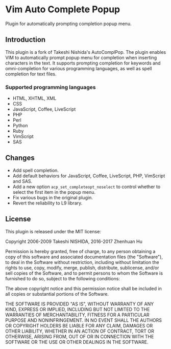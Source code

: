 # Vim Auto Complete Popup

Plugin for automatically prompting completion popup menu.

## Introduction

This plugin is a fork of Takeshi Nishida's AutoComplPop. The plugin enables
VIM to automatically prompt popup menu for completion when inserting
characters in the text. It supports prompting completion for keywords and
omni-completion for various programming languages, as well as spell completion
for text files.

### Supported programming languages

* HTML, XHTML, XML
* CSS
* JavaScript, Coffee, LiveScript
* PHP
* Perl
* Python
* Ruby
* VimScript
* SAS

## Changes

* Add spell completion.
* Add default behaviors for JavaScript, Coffee, LiveScript, PHP, VimScript
  and SAS.
* Add a new option `acp_set_completeopt_noselect` to control whether to
  select the first item in the popup menu.
* Fix various bugs in the original plugin.
* Revert the reliability to L9 library.

## License

This plugin is released under the MIT license:

Copyright 2006-2009 Takeshi NISHIDA, 2016-2017 Zhenhuan Hu

Permission is hereby granted, free of charge, to any person obtaining a copy
of this software and associated documentation files (the "Software"), to deal
in the Software without restriction, including without limitation the rights
to use, copy, modify, merge, publish, distribute, sublicense, and/or sell
copies of the Software, and to permit persons to whom the Software is
furnished to do so, subject to the following conditions:

The above copyright notice and this permission notice shall be included in all
copies or substantial portions of the Software.

THE SOFTWARE IS PROVIDED "AS IS", WITHOUT WARRANTY OF ANY KIND, EXPRESS OR
IMPLIED, INCLUDING BUT NOT LIMITED TO THE WARRANTIES OF MERCHANTABILITY,
FITNESS FOR A PARTICULAR PURPOSE AND NONINFRINGEMENT. IN NO EVENT SHALL THE
AUTHORS OR COPYRIGHT HOLDERS BE LIABLE FOR ANY CLAIM, DAMAGES OR OTHER
LIABILITY, WHETHER IN AN ACTION OF CONTRACT, TORT OR OTHERWISE, ARISING FROM,
OUT OF OR IN CONNECTION WITH THE SOFTWARE OR THE USE OR OTHER DEALINGS IN THE
SOFTWARE.
